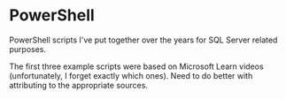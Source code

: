 # PowerShell
PowerShell scripts I've put together over the years for SQL Server related purposes.

The first three example scripts were based on Microsoft Learn videos (unfortunately, I forget exactly which ones).  Need to do better with attributing to the appropriate sources.
